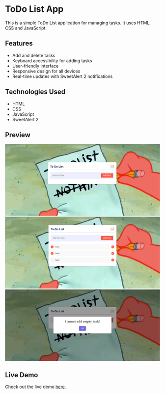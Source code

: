 # ToDo List App

This is a simple ToDo List application for managing tasks. It uses HTML, CSS and JavaScript.

## Features

- Add and delete tasks
- Keyboard accessibility for adding tasks
- User-friendly interface
- Responsive design for all devices
- Real-time updates with SweetAlert 2 notifications

## Technologies Used

- HTML
- CSS
- JavaScript
- SweetAlert 2

## Preview

![Preview Image 1](preview/preview1.png)
![Preview Image 2](preview/preview2.png)
![Preview Image 3](preview/preview3.png)

## Live Demo

Check out the live demo [here](https://mohammed-fawzzi.github.io/To-Do-App/).
